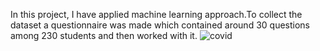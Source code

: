 In this project, I have applied machine learning approach.To collect the dataset a questionnaire was made which contained around 30 questions among 230 students and then worked with it.
![covid](https://github.com/shanjida17/Junior-project-design/assets/50773063/5a733250-6ac2-44aa-87cb-d7b9220a32ec)

